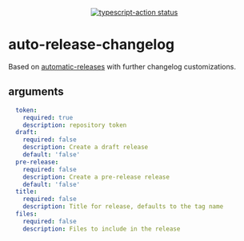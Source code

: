<p align="center">
  <a href="https://github.com/actions/typescript-action/actions"><img alt="typescript-action status" src="https://github.com/actions/typescript-action/workflows/build-test/badge.svg"></a>
</p>

# auto-release-changelog

Based on [automatic-releases](https://github.com/marvinpinto/actions/blob/master/packages/automatic-releases) with further changelog customizations.

## arguments
```yaml
  token:
    required: true
    description: repository token
  draft:
    required: false
    description: Create a draft release
    default: 'false'
  pre-release:
    required: false
    description: Create a pre-release release
    default: 'false'
  title:
    required: false
    description: Title for release, defaults to the tag name
  files:
    required: false
    description: Files to include in the release
```
